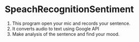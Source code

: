 # SpeachRecognitionSentiment
1) This program open your mic and records your sentence. 
2) It converts audio to text using Google API
3) Make analysis of the sentence and find your mood.
